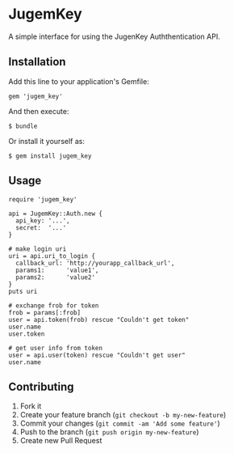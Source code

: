 # JugemKey

A simple interface for using the JugenKey Auththentication API.

## Installation

Add this line to your application's Gemfile:

    gem 'jugem_key'

And then execute:

    $ bundle

Or install it yourself as:

    $ gem install jugem_key

## Usage

    require 'jugem_key'

    api = JugemKey::Auth.new {
      api_key: '...',
      secret:  '...'
    }

    # make login uri
    uri = api.uri_to_login {
      callback_url: 'http://yourapp_callback_url',
      params1:      'value1',
      params2:      'value2'
    }
    puts uri

    # exchange frob for token
    frob = params[:frob]
    user = api.token(frob) rescue "Couldn't get token" 
    user.name
    user.token

    # get user info from token
    user = api.user(token) rescue "Couldn't get user"
    user.name

## Contributing

1. Fork it
2. Create your feature branch (`git checkout -b my-new-feature`)
3. Commit your changes (`git commit -am 'Add some feature'`)
4. Push to the branch (`git push origin my-new-feature`)
5. Create new Pull Request
